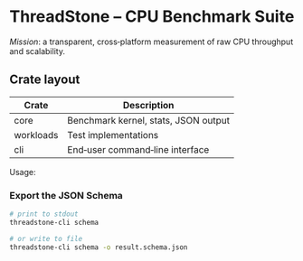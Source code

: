# ThreadStone – CPU Benchmark Suite

_Mission_: a transparent, cross‑platform measurement of raw CPU throughput and scalability.

## Crate layout

| Crate     | Description                          |
| --------- | ------------------------------------ |
| core      | Benchmark kernel, stats, JSON output |
| workloads | Test implementations                 |
| cli       | End‑user command‑line interface      |

Usage:

### Export the JSON Schema

```bash
# print to stdout
threadstone-cli schema

# or write to file
threadstone-cli schema -o result.schema.json
```
